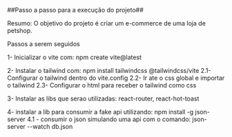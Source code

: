 ##Passo a passo para a execução do projeto##

Resumo: O objetivo do projeto é criar um e-commerce de uma loja de petshop.

Passos a serem seguidos

1- Inicializar o vite com: npm create vite@latest

2- Instalar o tailwind com: npm install tailwindcss @tailwindcss/vite
    2.1- Configurar o tailwind dentro do vite.config
    2.2- Ir ate o css global e importar o tailwind
    2.3- Configurar o html para receber o tailwind como css

3- Instalar as libs que serao utilizadas: react-router, react-hot-toast

4- instalar a lib para consumir a fake api utilizando: npm install -g json-server
4.1 - consumir o json simulando uma api com o comando: json-server --watch db.json